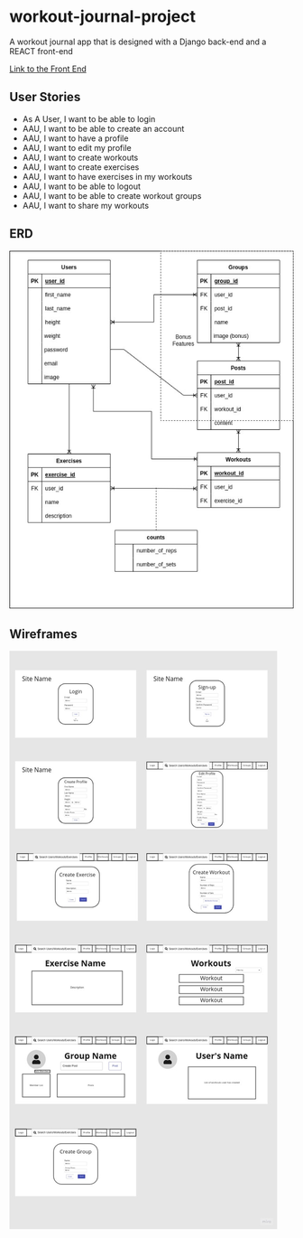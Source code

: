 # workout-journal-project
A workout journal app that is designed with a Django back-end and a REACT front-end

[Link to the Front End](https://github.com/matthew-f-bell/workout-journal-front)

## User Stories
* As A User, I want to be able to login
* AAU, I want to be able to create an account
* AAU, I want to have a profile
* AAU, I want to edit my profile
* AAU, I want to create workouts
* AAU, I want to create exercises
* AAU, I want to have exercises in my workouts
* AAU, I want to be able to logout
* AAU, I want to be able to create workout groups
* AAU, I want to share my workouts

## ERD
![ERD image](prep/workout-erd.jpg)

## Wireframes
![Wireframes](prep/Workout-Journal-Wireframes.jpg)